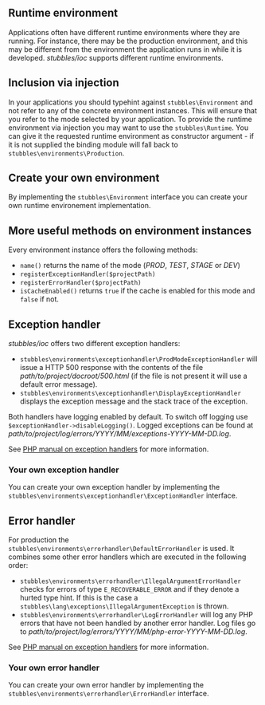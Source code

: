 Runtime environment
-------------------

Applications often have different runtime environments where they are running.
For instance, there may be the production environment, and this may be different
from the environment the application runs in while it is developed. _stubbles/ioc_
supports different runtime environments.


## Inclusion via injection

In your applications you should typehint against `stubbles\Environment` and not
refer to any of the concrete environment instances. This will ensure that you
refer to the mode selected by your application. To provide the runtime
environment via injection you may want to use the `stubbles\Runtime`. You
can give it the requested runtime environment as constructor argument - if it is
not supplied the binding module will fall back to
`stubbles\environments\Production`.


## Create your own environment

By implementing the `stubbles\Environment` interface you can create your own
runtime environement implementation.


## More useful methods on environment instances

Every environment instance offers the following methods:

   * `name()` returns the name of the mode (_PROD_, _TEST_, _STAGE_ or _DEV_)
   * `registerExceptionHandler($projectPath)`
   * `registerErrorHandler($projectPath)`
   * `isCacheEnabled()` returns `true` if the cache is enabled for this mode and `false` if not.


## Exception handler

_stubbles/ioc_ offers two different exception handlers:

 * `stubbles\environments\exceptionhandler\ProdModeExceptionHandler` will issue
    a HTTP 500 response with the contents of the file _path/to/project/docroot/500.html_
    (if the file is not present it will use a default error message).
 * `stubbles\environments\exceptionhandler\DisplayExceptionHandler` displays the
    exception message and the stack trace of the exception.

Both handlers have logging enabled by default. To switch off logging use
`$exceptionHandler->disableLogging()`. Logged exceptions can be found at
_path/to/project/log/errors/YYYY/MM/exceptions-YYYY-MM-DD.log_.

See [PHP manual on exception handlers](http://php.net/set_exception_handler) for
more information.

### Your own exception handler

You can create your own exception handler by implementing the
`stubbles\environments\exceptionhandler\ExceptionHandler` interface.

## Error handler

For production the `stubbles\environments\errorhandler\DefaultErrorHandler` is
used. It combines some other error handlers which are executed in the following
order:

   * `stubbles\environments\errorhandler\IllegalArgumentErrorHandler` checks for
      errors of type `E_RECOVERABLE_ERROR` and if they denote a hurted type hint.
      If this is the case a `stubbles\lang\exceptions\IllegalArgumentException`
      is thrown.
   * `stubbles\environments\errorhandler\LogErrorHandler` will log any PHP
     errors that have not been handled by another error handler. Log files go
     to _path/to/project/log/errors/YYYY/MM/php-error-YYYY-MM-DD.log_.

See [PHP manual on exception handlers](http://php.net/set_error_handler) for
more information.

### Your own error handler

You can create your own error handler by implementing the
`stubbles\environments\errorhandler\ErrorHandler` interface.

